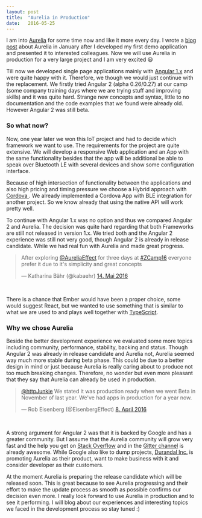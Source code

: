```yaml
---
layout: post
title:  "Aurelia in Production"
date:   2016-05-25
---
```



<p class="intro">
    <span class="dropcap">I</span>
     am into <a href="aurelia.io" alt="link to aurelia homepage">Aurelia</a> for some time now and like it more every day. I wrote a <a href="http://blog.zuehlke.com/en/aurelia-the-next-gen-javascript-framework/">blog post</a> about Aurelia in January 
     after I developed my first demo application and presented it to interested colleagues. Now we will use Aurelia in production for a very large project and I am very excited 😃
</p>

<p>
Till now we developed single page applications mainly with <a href="https://angularjs.org/">Angular 1.x</a> and were quite happy with it. Therefore, we though we would just continue with the replacement.
We firstly tried Angular 2 (alpha 0.26/0.27) at our camp (some company training days where we are trying stuff and improving skills) and it was quite hard. Strange new concepts and syntax,
little to no documentation and the code examples that we found were already old. However Angular 2 was still beta.
</p>

<h3>So what now?</h3>

<p>
Now, one year later we won this IoT project and had to decide which framework we want to use. The requirements for the project are quite extensive.
We will develop a responsive Web application and an App with the same functionality besides that 
the app will be additional be able to speak over Bluetooth LE with several devices and show some configuration interface. 
</p>

<p>
Because of high intersection of functionality between the applications and also high pricing and timing pressure we choose a Hybrid approach with <a href="https://cordova.apache.org/" alt="link to cordova homepage">Cordova </a>.
We already implemented a Cordova App with BLE integration for another project. So we know already that using the native API will work pretty well.

</p>

<p>
To continue with Angular 1.x was no option and thus we compared Angular 2 and Aurelia. 
The decision was quite hard regarding that both Frameworks are still not released in version 1.x.
We tried both and the Angular 2 experience was still not very good, though Angular 2 is already in release candidate.
While we had real fun with Aurelia and made great progress.
</p>

<blockquote class="twitter-tweet" data-lang="de"><p lang="en" dir="ltr">After exploring <a href="https://twitter.com/AureliaEffect">@AureliaEffect</a> for three days at <a href="https://twitter.com/hashtag/ZCamp16?src=hash">#ZCamp16</a> everyone prefer it due to it&#39;s simplicity and great concepts</p>&mdash; Katharina Bähr (@kabaehr) <a href="https://twitter.com/kabaehr/status/731520391626231809">14. Mai 2016</a></blockquote>
<br />

<p>
There is a chance that Ember would have been a proper choice, some would suggest React, 
but we wanted to use something that is similar to what we are used to and plays well together with <a href="https://www.typescriptlang.org/">TypeScript</a>.
</p>

<h3> Why we chose Aurelia </h3>

<p>
Beside the better development experience we evaluated some more topics including community, performance, stability, backing and status.
Though Angular 2 was already in release candidate and Aurelia not, Aurelia seemed way much more stable during beta phase. This could be due to a
 better design in mind or just because Aurelia is really 
caring about to produce not too much breaking changes.
Therefore, no wonder but even more pleasant that they say that Aurelia can already be used in production.
</p>


<blockquote class="twitter-tweet" data-lang="de"><p lang="en" dir="ltr"><a href="https://twitter.com/httpJunkie">@httpJunkie</a> We stated it was production ready when we went Beta in November of last year. We&#39;ve had apps in production for a year now.</p>&mdash; Rob Eisenberg (@EisenbergEffect) <a href="https://twitter.com/EisenbergEffect/status/718582506832990208">8. April 2016</a></blockquote>
<br />

<p>
A strong argument for Angular 2 was that it is backed by Google and has a greater community. 
But I assume that the Aurelia community will grow very fast and the help you get on <a href="http://stackoverflow.com/questions/tagged/aurelia" alt="link to stack overflow">Stack Overflow</a> and in the <a href="https://gitter.im/aurelia/Discuss" alt="link to aurelia gitter channel">Gitter channel</a> is already awesome.
While Google also like to dump projects, <a href="http://durandal.io/" alt="link to durandel">Durandal Inc.</a> is promoting Aurelia as their product, want to make business with it and consider developer as their customers.
</p>

<p>
At the moment Aurelia is preparing the release candidate which will be released soon. This is great because to see Aurelia progressing and their effort to make 
the update process as smooth as possible confirms our decision even more.
I really look forward to use Aurelia in production and to see it performing.
I will blog about our experiences and interesting topics we faced in the development process so stay tuned :)
</p>

<script async src="//platform.twitter.com/widgets.js" charset="utf-8"></script>